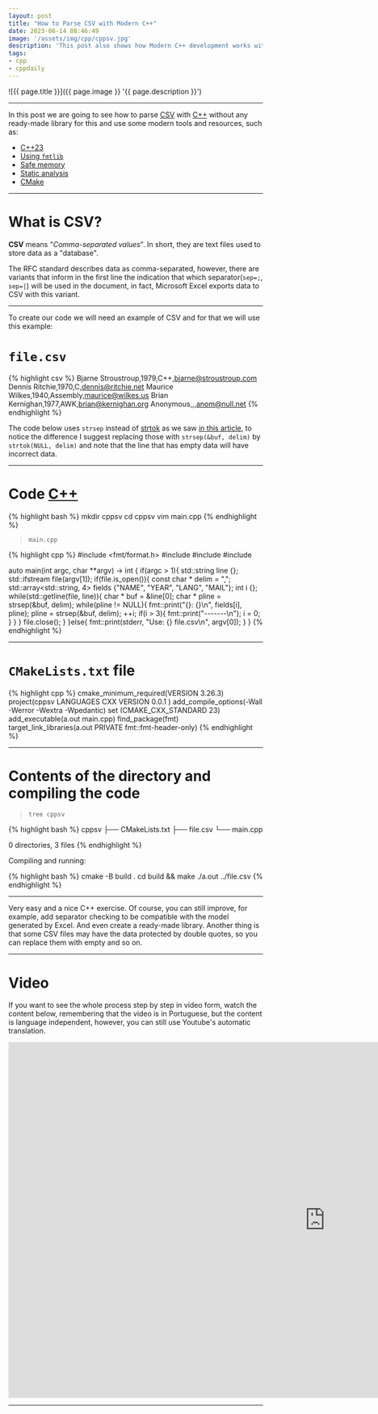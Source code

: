```yaml
---
layout: post
title: "How to Parse CSV with Modern C++"
date: 2023-06-14 08:46:49
image: '/assets/img/cpp/cppsv.jpg'
description: 'This post also shows how Modern C++ development works with Modern resources and tools.'
tags:
- cpp
- cppdaily
---
```


![{{ page.title }}]({{ page.image }} '{{ page.description }}')

---

In this post we are going to see how to parse [CSV](https://support.google.com/google-ads/answer/9004364) with [C++](https://terminalroot.com/tags#cpp) without any ready-made library for this and use some modern tools and resources, such as:
+ [C++23](https://en.cppreference.com/w/cpp/23)
+ [Using `fmtlib`](https://github.com/fmtlib/fmt)
+ [Safe memory](https://en.cppreference.com/w/cpp/header/memory)
+ [Static analysis](https://en.cppreference.com/book/intro/smart_pointers)
+ [CMake](https://terminalroot.com/tags#cmake)

---

# What is CSV?
**CSV** means "*Comma-separated values*". In short, they are text files used to store data as a "database".

The RFC standard describes data as comma-separated, however, there are variants that inform in the first line the indication that which separator(`sep=;`, `sep=|`) will be used in the document, in fact, Microsoft Excel exports data to CSV with this variant.

---

To create our code we will need an example of CSV and for that we will use this example:

# `file.csv`

{% highlight csv %}
Bjarne Stroustroup,1979,C++,bjarne@stroustroup.com
Dennis Ritchie,1970,C,dennis@ritchie.net
Maurice Wilkes,1940,Assembly,maurice@wilkes.us
Brian Kernighan,1977,AWK,brian@kernighan.org
Anonymous,,,anom@null.net
{% endhighlight %}

The code below uses `strsep` instead of [strtok](https://terminalroot.com/how-to-easily-create-tokens-with-cpp-and-c/) as we saw [in this article](https://terminalroot.com/how-to-easily-create-tokens-with-cpp-and-c/), to notice the difference I suggest replacing those with `strsep(&buf, delim)` by `strtok(NULL, delim)` and note that the line that has empty data will have incorrect data.

---

# Code [C++](https://terminalroot.com/tags#cpp)

{% highlight bash %}
mkdir cppsv
cd cppsv
vim main.cpp
{% endhighlight %}

> `main.cpp`

{% highlight cpp %}
#include <fmt/format.h>
#include <fstream>
#include <cstring>
#include <array>

auto main(int argc, char **argv) -> int {
   if(argc > 1){
     std::string line {};
     std::ifstream file(argv[1]);
     if(file.is_open()){
       const char * delim = ",";
       std::array<std::string, 4> fields {"NAME", "YEAR", "LANG", "MAIL"};
       int i {};
       while(std::getline(file, line)){
         char * buf = &line[0];
         char * pline = strsep(&buf, delim);
         while(pline != NULL){
           fmt::print("{}: {}\n", fields[i], pline);
           pline = strsep(&buf, delim);
           ++i;
           if(i > 3){
             fmt::print("-------\n");
             i = 0;
           }
         }
       }
       file.close();
     }
   }else{
     fmt::print(stderr, "Use: {} file.csv\n", argv[0]);
   }
}
{% endhighlight %}

---

# `CMakeLists.txt` file

{% highlight cpp %}
cmake_minimum_required(VERSION 3.26.3)
project(cppsv
   LANGUAGES CXX
   VERSION 0.0.1
)
add_compile_options(-Wall -Werror -Wextra -Wpedantic)
set (CMAKE_CXX_STANDARD 23)
add_executable(a.out main.cpp)
find_package(fmt)
target_link_libraries(a.out PRIVATE fmt::fmt-header-only)
{% endhighlight %}

---

# Contents of the directory and compiling the code

> `tree cppsv`

{% highlight bash %}
cppsv
├── CMakeLists.txt
├── file.csv
└── main.cpp

0 directories, 3 files
{% endhighlight %}

Compiling and running:

{% highlight bash %}
cmake -B build .
cd build && make
./a.out ../file.csv
{% endhighlight %}

---

Very easy and a nice C++ exercise. Of course, you can still improve, for example, add separator checking to be compatible with the model generated by Excel. And even create a ready-made library. Another thing is that some CSV files may have the data protected by double quotes, so you can replace them with empty and so on.

---

# Video
If you want to see the whole process step by step in video form, watch the content below, remembering that the video is in Portuguese, but the content is language independent, however, you can still use Youtube's automatic translation.

<iframe width="1253" height="705" src="https://www.youtube.com/embed/xYQt8fyXSp0" title="YouTube video player" frameborder="0" allow="accelerometer; autoplay; clipboard-write; encrypted-media; gyroscope; picture-in-picture" allowfullscreen></iframe>

---

<!--
+ <https://www.gnu.org/software/libc/manual/html_node/POSIX-Safety-Concepts.html#:~:text=MT%2DSafe%20or%20Thread%2DSafe,mechanisms%20POSIX%20exposes%20to %20users.>
+ <https://en.wikipedia.org/wiki/Thread_safety>
+ <https://refactoring.com/catalog/reduceScopeOfVariable.html>
+ <https://www.youtube.com/watch?v=5laM0Qwzpq8>
+ <https://en.wikipedia.org/wiki/Comma-separated_values>
+ <https://github.com/d99kris/rapidcsv>
+ <https://cpp.libhunt.com/csv-alternatives>
+ <https://pt.wikipedia.org/wiki/Comma-separated_values>
+ <https://pt.stackoverflow.com/questions/97269/how-to-read-a-csv-file-in-python>
+ <https://docs.python.org/pt-br/3/library/csv.html>
+ <https://www.reddit.com/r/cpp_questions/comments/uf1nk3/how_to_install_fmt_with_cmake/>
+ <https://fmt.dev/latest/usage.html>
-->

